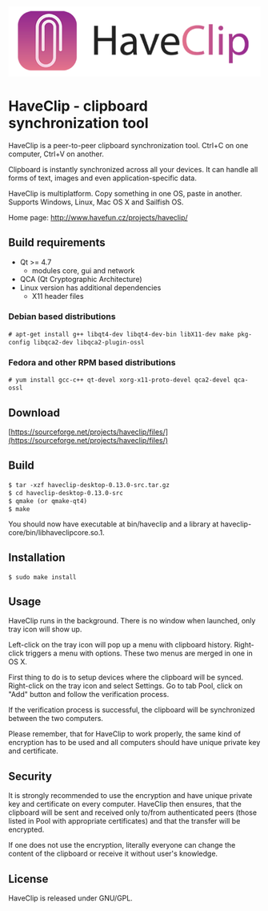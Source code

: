 ![HaveClip](haveclip-desktop/gfx/logo-text-512.png)

HaveClip - clipboard synchronization tool
=========================================

HaveClip is a peer-to-peer clipboard synchronization tool.
Ctrl+C on one computer, Ctrl+V on another.

Clipboard is instantly synchronized across all your devices. It can handle all
forms of text, images and even application-specific data.

HaveClip is multiplatform. Copy something in one OS, paste in another.
Supports Windows, Linux, Mac OS X and Sailfish OS.

Home page: http://www.havefun.cz/projects/haveclip/

Build requirements
------------------
 - Qt >= 4.7
   - modules core, gui and network
 - QCA (Qt Cryptographic Architecture)
 - Linux version has additional dependencies
   - X11 header files

### Debian based distributions

    # apt-get install g++ libqt4-dev libqt4-dev-bin libX11-dev make pkg-config libqca2-dev libqca2-plugin-ossl

### Fedora and other RPM based distributions

    # yum install gcc-c++ qt-devel xorg-x11-proto-devel qca2-devel qca-ossl

Download
--------
[https://sourceforge.net/projects/haveclip/files/](https://sourceforge.net/projects/haveclip/files/)

Build
-----
    $ tar -xzf haveclip-desktop-0.13.0-src.tar.gz
    $ cd haveclip-desktop-0.13.0-src
    $ qmake (or qmake-qt4)
    $ make

You should now have executable at bin/haveclip and a library at haveclip-core/bin/libhaveclipcore.so.1.

Installation
------------
    $ sudo make install

Usage
-----
HaveClip runs in the background. There is no window when launched, only tray
icon will show up.

Left-click on the tray icon will pop up a menu with clipboard history.
Right-click triggers a menu with options. These two menus are merged
in one in OS X.

First thing to do is to setup devices where the clipboard will be
synced. Right-click on the tray icon and select Settings. Go to tab Pool,
click on "Add" button and follow the verification process.

If the verification process is successful, the clipboard will be synchronized
between the two computers.

Please remember, that for HaveClip to work properly, the same kind of  encryption has to be used
and all computers should have unique private key and certificate.

Security
--------
It is strongly recommended to use the encryption and have unique private key
and certificate on every computer. HaveClip then ensures, that the clipboard
will be sent and received only to/from authenticated peers (those listed in Pool
with appropriate certificates) and that the transfer will be encrypted.

If one does not use the encryption, literally everyone can change the content
of the clipboard or receive it without user's knowledge.

License
-------
HaveClip is released under GNU/GPL.
